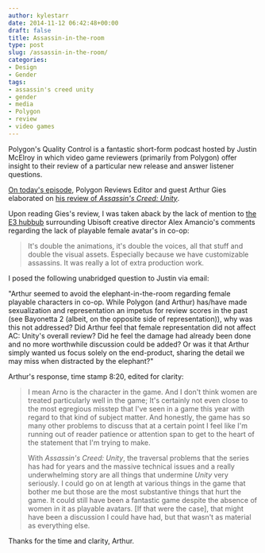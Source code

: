 ```yaml
---
author: kylestarr
date: 2014-11-12 06:42:48+00:00
draft: false
title: Assassin-in-the-room
type: post
slug: /assassin-in-the-room/
categories:
- Design
- Gender
tags:
- assassin's creed unity
- gender
- media
- Polygon
- review
- video games
---
```


Polygon's Quality Control is a fantastic short-form podcast hosted by Justin McElroy in which video game reviewers (primarily from Polygon) offer insight to their review of a particular new release and answer listener questions.

[On today's episode](https://itunes.apple.com/us/podcast/polygons-quality-control/id925059601?mt=2#episodeGuid=tag%3Asoundcloud%2C2010%3Atracks%2F176443514), Polygon Reviews Editor and guest Arthur Gies elaborated on [his review of _Assassin's Creed: Unity_](http://www.polygon.com/2014/11/11/7192467/assassins-creed-unity-review-xbox-one-PS4-PC).

Upon reading Gies's review, I was taken aback by the lack of mention to [the E3 hubbub](/2014/06/11/no-females-in-assassins-creed-unity-co-op/) surrounding Ubisoft creative director Alex Amancio's comments regarding the lack of playable female avatar's in co-op:

> It's double the animations, it's double the voices, all that stuff and double the visual assets. Especially because we have customizable assassins. It was really a lot of extra production work.

I posed the following unabridged question to Justin via email:

"Arthur seemed to avoid the elephant-in-the-room regarding female playable characters in co-op. While Polygon (and Arthur) has/have made sexualization and representation an impetus for review scores in the past (see Bayonetta 2 (albeit, on the opposite side of representation)), why was this not addressed? Did Arthur feel that female representation did not affect AC: Unity's overall review? Did he feel the damage had already been done and no more worthwhile discussion could be added? Or was it that Arthur simply wanted us focus solely on the end-product, sharing the detail we may miss when distracted by the elephant?"

Arthur's response, time stamp 8:20, edited for clarity:

> I mean Arno is the character in the game. And I don't think women are treated particularly well in the game; It's certainly not even close to the most egregious misstep that I've seen in a game this year with regard to that kind of subject matter. And honestly, the game has so many other problems to discuss that at a certain point I feel like I'm running out of reader patience or attention span to get to the heart of the statement that I'm trying to make.
>
> With _Assassin's Creed: Unity_, the traversal problems that the series has had for years and the massive technical issues and a really underwhelming story are all things that undermine _Unity_ very seriously. I could go on at length at various things in the game that bother me but those are the most substantive things that hurt the game. It could still have been a fantastic game despite the absence of women in it as playable avatars. [If that were the case], that might have been a discussion I could have had, but that wasn't as material as everything else.

Thanks for the time and clarity, Arthur.
